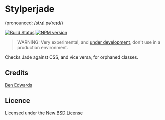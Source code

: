 # Stylperjade

(pronounced: <a href="http://www.fromtexttospeech.com/texttospeech_output_files/0551594001424423586/4996907.mp3" target="_blank">/stʌɪl pəˈreɪd/</a>)

[![Build Status](https://travis-ci.org/benedfit/stylperjade.svg)](https://travis-ci.org/benedfit/stylperjade)
[![NPM version](https://badge.fury.io/js/stylperjade.svg)](http://badge.fury.io/js/stylperjade)

> WARNING: Very experimental, and [under development](https://github.com/benedfit/stylperjade/issues), don't use in a production environment.

Checks Jade against CSS, and vice versa, for orphaned classes.


## Credits
[Ben Edwards](https://github.com/benedfit/)

## Licence
Licensed under the [New BSD License](http://opensource.org/licenses/bsd-license.php)
